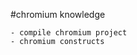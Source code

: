 <!--
 * @description: 
 * @Author: Gouxinyu
 * @Date: 2022-05-14 22:07:29
-->
#chromium knowledge

    - compile chromium project
    - chromium constructs